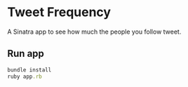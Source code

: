 # Tweet Frequency

A Sinatra app to see how much the people you follow tweet.

## Run app

```ruby
bundle install
ruby app.rb
```
